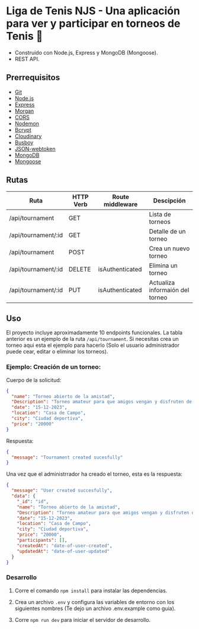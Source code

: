 # Liga de Tenis NJS - Una aplicación para ver y participar en torneos de Tenis 🎾


- Construido con Node.js, Express y MongoDB (Mongoose).
- REST API.

## Prerrequisitos

- [Git](https://git-scm.com/downloads)
- [Node.js](https://nodejs.org/es)
- [Express](https://expressjs.com/)
- [Morgan](https://www.npmjs.com/package/morgan)
- [CORS](https://www.npmjs.com/package/cors)
- [Nodemon](https://www.npmjs.com/package/nodemon)
- [Bcrypt](https://www.npmjs.com/package/bcrypt)
- [Cloudinary](https://cloudinary.com/)
- [Busboy](https://www.npmjs.com/package/busboy)
- [JSON-webtoken](https://jwt.io/)
- [MongoDB](https://www.mongodb.com/)
- [Mongoose](https://mongoosejs.com/)

## Rutas

| Ruta                        | HTTP Verb | Route middleware         | Descipción                             |
| -----------------------------| --------- | -------------------------|-----------------------------------------|
| /api/tournament                   | GET       |                          | Lista de torneos                       |
| /api/tournament/:id                   | GET       |                          | Detalle de un torneo 
| /api/tournament                   | POST      |                          | Crea un nuevo torneo                      |
| /api/tournament/:id  | DELETE       | isAuthenticated          | Elimina un torneo                      |
| /api/tournament/:id              | PUT       | isAuthenticated          | Actualiza informaión del torneo              |



## Uso

El proyecto incluye aproximadamente 10 endpoints funcionales. La tabla anterior es un ejemplo de la ruta `/api/tournament`. Si necesitas crea un torneo aqui esta el ejemplo para hacerlo (Solo el usuario administrador puede cear, editar o eliminar los torneos).

### Ejemplo: **Creación de un torneo**:

Cuerpo de la solicitud:
```json
{
  "name": "Torneo abierto de la amistad",
  "Description": "Torneo amateur para que amigos vengan y disfruten de un apasionante torneo de tenis",
  "date": "15-12-2023",
  "location": "Casa de Campo",
  "city": "Ciudad deportiva",
  "price": "20000"
}
```

Respuesta:
```json
{ 
  "message": "Tournament created sucesfully"
}
```

Una vez que el administrrador ha creado el torneo, esta es la respuesta:
```json
{
  "message": "User created succesfully",
  "data": {
    "_id": "id",
    "name": "Torneo abierto de la amistad",
    "Description": "Torneo amateur para que amigos vengan y disfruten de un apasionante torneo de tenis",
    "date": "15-12-2023",
    "location": "Casa de Campo",
    "city": "Ciudad deportiva",
    "price": "20000",
    "participants": [],
    "createdAt": "date-of-user-created",
    "updatedAt": "date-of-user-updated"
  }
}
```

### Desarrollo

1. Corre el comando `npm install` para instalar las dependencias.

2. Crea un archivo `.env` y configura las variables de entorno con los siguientes nombres (Te dejo un archivo .env.example como guia).

3. Corre `npm run dev` para iniciar el servidor de desarrollo.